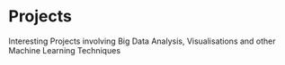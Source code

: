 # Projects
Interesting Projects involving Big Data Analysis, Visualisations and other Machine Learning Techniques
